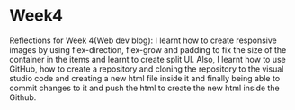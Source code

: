 # Week4
Reflections for Week 4(Web dev blog):
I learnt how to create responsive images by using flex-direction, flex-grow and padding to fix the size of the container in the items and learnt to create split UI.
Also, I learnt how to use GitHub, how to create a repository and cloning the repository to the visual studio code and creating a new html file inside it and finally being able to commit changes to it and push the html to create the new html inside the Github.
